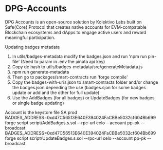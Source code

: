 # DPG-Accounts
DPG Accounts is an open-source solution by Kolektivo Labs built on Safe{Core} Protocol that creates native accounts for EVM-compatable Blockchain ecosystems and dApps to engage active users and reward meaningful participation. 

Updating badges metadata
1. In utils/badges-metadata  modify the badges.json and run 'npm run pin-file' (Need to param in .env the pinata api key)
2. Copy de hash to utils/badges-metadata/src/generateMetadata.js
3. npm run generate-metadata
4. Then go to packages/smart-contracts run 'forge compile'
5. Copy the badges-with-uris.json to smart-contracts folder and/or change the badges.json depending the use (badges.sjon for some badges update or add and the other for full update)
6. Use the AddBadges (for all badges) or UpdateBadges (for new badges or single badge updating)

Account is the keystore file
SA prod
BADGES_ADDRESS=0xd47C56513E640E394024FaCBBe5032cf604Bb699 forge script script/AddBadges.s.sol --rpc-url celo --account pp-pk --broadcast
BADGES_ADDRESS=0xd47C56513E640E394024FaCBBe5032cf604Bb699 forge script script/UpdateBadges.s.sol --rpc-url celo --account pp-pk --broadcast